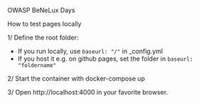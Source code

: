 OWASP BeNeLux Days

How to test pages locally

1/ Define the root folder:
- If you run locally, use `baseurl: "/"` in _config.yml 
- If you host it e.g. on github pages, set the folder in `baseurl: "foldername"` 

2/ Start the container with 
docker-compose up

3/ Open http://localhost:4000 in your favorite browser.
